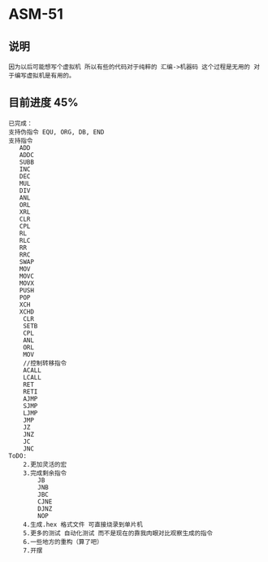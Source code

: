 # ASM-51

## 说明
	因为以后可能想写个虚拟机 所以有些的代码对于纯粹的 汇编->机器码 这个过程是无用的 对于编写虚拟机是有用的。 
## 目前进度 45%
	已完成：
	支持伪指令 EQU, ORG, DB, END  
	支持指令  
	   ADD
	   ADDC
	   SUBB
	   INC
	   DEC
	   MUL
	   DIV
	   ANL
	   ORL
	   XRL
	   CLR
	   CPL
	   RL
	   RLC
	   RR
	   RRC
	   SWAP
	   MOV
	   MOVC
	   MOVX
	   PUSH
	   POP
	   XCH
	   XCHD
    	CLR
    	SETB
    	CPL
    	ANL
    	ORL
    	MOV
    	//控制转移指令
        ACALL
    	LCALL
    	RET
    	RETI
    	AJMP
    	SJMP
    	LJMP
    	JMP
    	JZ
    	JNZ
    	JC
    	JNC
	ToDO:
		2.更加灵活的宏
		3.完成剩余指令
			JB
			JNB
			JBC
			CJNE
			DJNZ
			NOP
		4.生成.hex 格式文件 可直接烧录到单片机
		5.更多的测试 自动化测试 而不是现在的靠我肉眼对比观察生成的指令
		6.一些地方的重构（算了吧）
		7.开摆
		


